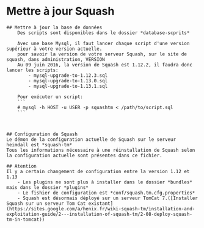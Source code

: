# Mettre à jour Squash
	## Mettre à jour la base de données
		Des scripts sont disponibles dans le dossier *database-scprits*

		Avec une base Mysql, il faut lancer chaque script d'une version supérieur à votre version actuelle.
		pour savoir la version de votre serveur Squash, sur le site de squash, dans administration, VERSION
		Au 09 juin 2016, la version de Squash est 1.12.2, il faudra donc lancer les scripts:
			- mysql-upgrade-to-1.12.3.sql
			- mysql-upgrade-to-1.13.0.sql
			- mysql-upgrade-to-1.13.1.sql

		Pour exécuter un script:
		```
		# mysql -h HOST -u USER -p squashtm < /path/to/script.sql 
		```



	## Configuration de Squash
	Le démon de la configuration actuelle de Squash sur le serveur heimdall est *squash-tm*
	Tous les informations nécessaire à une réinstallation de Squash selon la configuration actuelle sont présentes dans ce fichier.

	## Atention
	Il y a certain changement de configuration entre la version 1.12 et 1.13
		- Les plugins ne sont plus à installer dans le dossier *bundles* mais dans le dossier *plugins*
		- Le fishier de configuration est *conf/squash.tm.cfg.properties*
		- Squash est désormais déployé sur un serveur TomCat 7.([Installer Squash sur un serveur Tom Cat existant](https://sites.google.com/a/henix.fr/wiki-squash-tm/installation-and-exploitation-guide/2---installation-of-squash-tm/2-08-deploy-squash-tm-in-tomcat))
